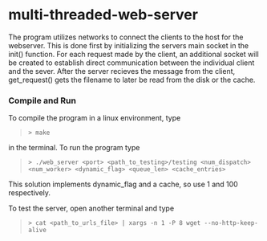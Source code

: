 # multi-threaded-web-server
The program utilizes networks to connect the clients to
the host for the webserver. This is done first by initializing
the servers main socket in the init() function. For each request
made by the client, an additional socket will be created to
establish direct communication between the individual client
and the sever. After the server recieves the message from the
client, get_request() gets the filename to later be read from
the disk or the cache.

### Compile and Run

To compile the program in a linux environment, type

> ```> make``` 

in the terminal. To run the program type

> ```> ./web_server <port> <path_to_testing>/testing <num_dispatch> <num_worker> <dynamic_flag> <queue_len> <cache_entries>```

This solution implements dynamic_flag and a cache, so use 
1 and 100 respectively. 

To test the server, open another terminal and type

> ```> cat <path_to_urls_file> | xargs -n 1 -P 8 wget --no-http-keep-alive```